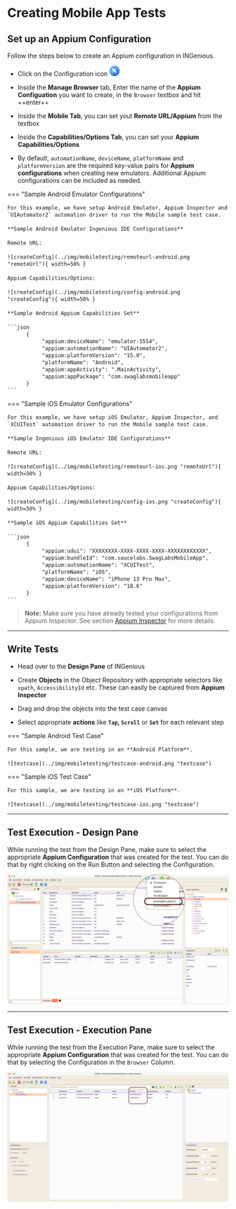 # **Creating Mobile App Tests**

## Set up an Appium Configuration

Follow the steps below to create an Appium configuration in INGenious.

* Click on the Configuration icon ![browserConfig](../img/toolui/BrowserConfiguration.png "browserConfig")

* Inside the **Manage Browser** tab, Enter the name of the **Appium Configuation** you want to create, in the `Browser` textbox and hit ++enter++ 

* Inside the **Mobile Tab**, you can set yout **Remote URL/Appium** from the textbox 

* Inside the **Capabilities/Options Tab**, you can set your **Appium Capabilities/Options**

* By default, `automationName`, `deviceName`, `platformName` and `platformVersion` are the required key-value pairs for **Appium configurations** when creating new emulators. Additional Appium configurations can be included as needed.

=== "Sample Android Emulator Configurations"

    For this example, we have setup Android Emulator, Appium Inspector and `UIAutomator2` automation driver to run the Mobile sample test case.

    **Sample Android Emulator Ingenious IDE Configurations**

    Remote URL:

    ![createConfig](../img/mobiletesting/remoteurl-android.png "remoteUrl"){ width=50% }
    
    Appium Capabilities/Options:

    ![createConfig](../img/mobiletesting/config-android.png "createConfig"){ width=50% }
   
    **Sample Android Appium Capabilities Set**

    ```json
          {
               "appium:deviceName": "emulator-5554",
               "appium:automationName": "UIAutomator2",
               "appium:platformVersion": "15.0",
               "platformName": "Android",
               "appium:appActivity": ".MainActivity",
               "appium:appPackage": "com.swaglabsmobileapp"
          }
    ```

=== "Sample iOS Emulator Configurations"

    For this example, we have setup iOS Emulator, Appium Inspector, and `XCUITest` automation driver to run the Mobile sample test case.

    **Sample Ingenious iOS Emulator IDE Configurations**

    Remote URL:

    ![createConfig](../img/mobiletesting/remoteurl-ios.png "remoteUrl"){ width=50% }

    Appium Capabilities/Options:

    ![createConfig](../img/mobiletesting/config-ios.png "createConfig"){ width=50% }

    **Sample iOS Appium Capabilities Set**

    ```json
          {
               "appium:udui": "XXXXXXXX-XXXX-XXXX-XXXX-XXXXXXXXXXXX",
               "appium:bundleId": "com.saucelabs.SwagLabsMobileApp",
               "appium:automationName": "XCUITest",
               "platformName": "iOS",
               "appium:deviceName": "iPhone 13 Pro Max",
               "appium:platformVersion": "18.6"
          }
    ```

> **Note:** Make sure you have already tested your configurations from Appium Inspector. See section [Appium Inspector](appiuminspector.md) for more details.  

---------------------------     

## Write Tests

* Head over to the **Design Pane** of INGenious

* Create **Objects** in the Object Repository with appropriate selectors like `xpath`, `AccessibilityId` etc. These can easily be captured from **Appium Inspector**

* Drag and drop the objects into the test case canvas

* Select appropriate **actions** like **`Tap`, `Scroll`** or **`Set`** for each relevant step

=== "Sample Android Test Case"

    For this sample, we are testing in an **Android Platform**.

    ![testcase](../img/mobiletesting/testcase-android.png "testcase")  

=== "Sample iOS Test Case"

    For this sample, we are testing in an **iOS Platform**.

    ![testcase](../img/mobiletesting/testcase-ios.png "testcase")  

---------------------------     

## Test Execution - Design Pane

While running the test from the Design Pane, make sure to select the appropriate **Appium Configuration** that was created for the test. You can do that by right clicking on the Run Button and selecting the Configuration.

![execution](../img/mobiletesting/testexecution1.png "execution")  

---------------------------     

## Test Execution - Execution Pane

While running the test from the Execution Pane, make sure to select the appropriate **Appium Configuration** that was created for the test. You can do that by selecting the Configuration in the `Browser` Column.

![execution](../img/mobiletesting/testexecution2.png "execution")  